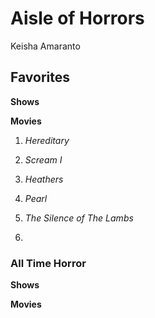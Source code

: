 # Aisle of Horrors
Keisha Amaranto

## **Favorites**


**Shows**



**Movies**

1. *Hereditary*

2. *Scream I*

3. *Heathers*

4. *Pearl*

5. *The Silence of The Lambs*

6. 




### **All Time Horror**

**Shows**

**Movies**

